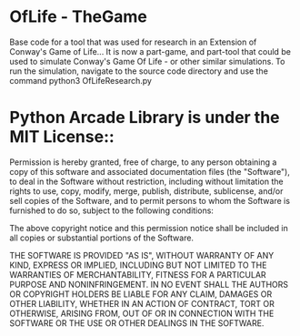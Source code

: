 # OfLife - TheGame
Base code for a tool that was used for research in an Extension of Conway's Game of Life...
It is now a part-game, and part-tool that could be used to simulate Conway's Game Of Life - or other similar simulations.
To run the simulation, navigate to the source code directory and use the command
python3 OfLifeResearch.py

# Python Arcade Library is under the MIT License::
Permission is hereby granted, free of charge, to any person obtaining a copy of this software 
and associated documentation files (the "Software"), to deal in the Software without restriction, 
including without limitation the rights to use, copy, modify, merge, publish, distribute, sublicense, 
and/or sell copies of the Software, and to permit persons to whom the Software is furnished to do so, 
subject to the following conditions:

The above copyright notice and this permission notice shall be included in all copies or substantial portions of the Software.

THE SOFTWARE IS PROVIDED "AS IS", WITHOUT WARRANTY OF ANY KIND, EXPRESS OR IMPLIED, 
INCLUDING BUT NOT LIMITED TO THE WARRANTIES OF MERCHANTABILITY, FITNESS FOR A PARTICULAR PURPOSE AND NONINFRINGEMENT. 
IN NO EVENT SHALL THE AUTHORS OR COPYRIGHT HOLDERS BE LIABLE FOR ANY CLAIM, DAMAGES OR OTHER LIABILITY, 
WHETHER IN AN ACTION OF CONTRACT, TORT OR OTHERWISE, ARISING FROM, OUT OF OR IN CONNECTION WITH THE SOFTWARE 
OR THE USE OR OTHER DEALINGS IN THE SOFTWARE.
